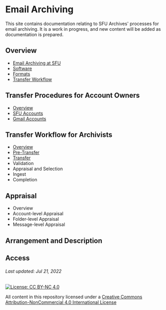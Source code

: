 # Email Archiving

This site contains documentation relating to SFU Archives' processes for email archiving. It is a work in progress, and new content will be added as documentation is prepared.

## Overview
- [Email Archiving at SFU](overview/email-archiving-at-sfu.md)
- [Software](overview/software.md)
- [Formats](overview/formats.md)
- [Transfer Workflow](overview/transfer-workflow.md)

## Transfer Procedures for Account Owners
- [Overview](account-owners/overview.md)
- [SFU Accounts](account-owners/transfer-procedures-for-sfu-email.md)
- [Gmail Accounts](account-owners/transfer-procedures-for-gmail.md)

## Transfer Workflow for Archivists
- [Overview](archivists/overview.md)
- [Pre-Transfer](archivists/pre-transfer.md)
- [Transfer](archivists/transfer.md)
- Validation
- Appraisal and Selection
- Ingest
- Completion

## Appraisal
- Overview
- Account-level Appraisal
- Folder-level Appraisal
- Message-level Appraisal

## Arrangement and Description

## Access

###### Last updated: Jul 21, 2022

[![License: CC BY-NC 4.0](https://img.shields.io/badge/License-CC%20BY--NC%204.0-lightgrey.svg)](https://creativecommons.org/licenses/by-nc/4.0/)

All content in this repository licensed under a [Creative Commons Attribution-NonCommercial 4.0 International License](https://creativecommons.org/licenses/by-nc/4.0/)
